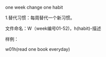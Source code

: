 one week change one habit

1.替代习惯：每周替代一个新习惯。

文件命名：W（week编号01-52)，h(habit)-描述

样例：

w01h(read one book everyday)
